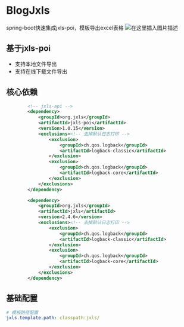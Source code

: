 # BlogJxls
spring-boot快速集成jxls-poi，模板导出excel表格
![在这里插入图片描述](https://imgconvert.csdnimg.cn/aHR0cHM6Ly93d3cuZGxibG9nLmNsdWIvZmlsZS8yMDIwMDQyNS9welBtaUhzay5wbmc?x-oss-process=image/format,png)
##  基于jxls-poi
- 支持本地文件导出
- 支持在线下载文件导出

## 核心依赖
``` xml
		<!-- jxls-api -->
		<dependency>
			<groupId>org.jxls</groupId>
			<artifactId>jxls-poi</artifactId>
			<version>1.0.15</version>
			<exclusions><!-- 去掉默认日志打印 -->
				<exclusion>
					<groupId>ch.qos.logback</groupId>
					<artifactId>logback-classic</artifactId>
				</exclusion>
				<exclusion>
					<groupId>ch.qos.logback</groupId>
					<artifactId>logback-core</artifactId>
				</exclusion>
			</exclusions>
		</dependency>

		<dependency>
			<groupId>org.jxls</groupId>
			<artifactId>jxls</artifactId>
			<version>2.4.6</version>
			<exclusions><!-- 去掉默认日志打印 -->
				<exclusion>
					<groupId>ch.qos.logback</groupId>
					<artifactId>logback-classic</artifactId>
				</exclusion>
				<exclusion>
					<groupId>ch.qos.logback</groupId>
					<artifactId>logback-core</artifactId>
				</exclusion>
			</exclusions>
		</dependency>
```

## 基础配置

``` yml
# 模板路径配置
jxls.template.path: classpath:jxls/
```
